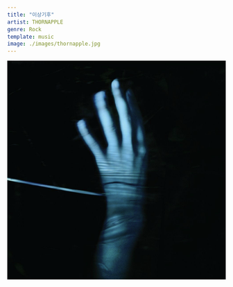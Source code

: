 ```yaml
---
title: "이상기후"
artist: THORNAPPLE
genre: Rock
template: music
image: ./images/thornapple.jpg    
---
```


![image](./images/thornapple.jpg)
